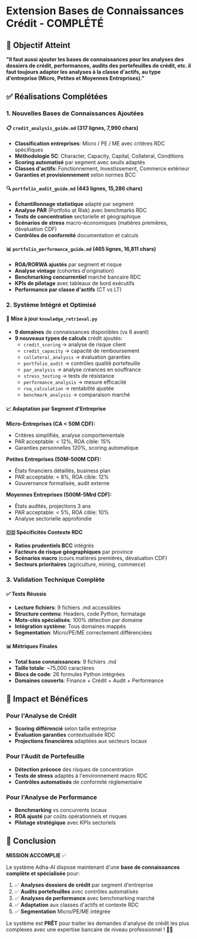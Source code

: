 # Extension Bases de Connaissances Crédit - COMPLÉTÉ

## 🎯 Objectif Atteint

**"Il faut aussi ajouter les bases de connaissances pour les analyses des dossiers de crédit, performances, audits des portefeuilles de crédit, etc. il faut toujours adapter les analyses à la classe d'actifs, au type d'entreprise (Micro, Petites et Moyennes Entreprises)."**

## ✅ Réalisations Complétées

### 1. Nouvelles Bases de Connaissances Ajoutées

#### 📋 `credit_analysis_guide.md` (317 lignes, 7,990 chars)
- **Classification entreprises**: Micro / PE / ME avec critères RDC spécifiques
- **Méthodologie 5C**: Character, Capacity, Capital, Collateral, Conditions
- **Scoring automatisé** par segment avec seuils adaptés
- **Classes d'actifs**: Fonctionnement, Investissement, Commerce extérieur
- **Garanties et provisionnement** selon normes BCC

#### 🔍 `portfolio_audit_guide.md` (443 lignes, 15,286 chars)
- **Échantillonnage statistique** adapté par segment
- **Analyse PAR** (Portfolio at Risk) avec benchmarks RDC
- **Tests de concentration** sectorielle et géographique
- **Scénarios de stress** macro-économiques (matières premières, dévaluation CDF)
- **Contrôles de conformité** documentation et calculs

#### 📊 `portfolio_performance_guide.md` (465 lignes, 16,811 chars)
- **ROA/RORWA ajustés** par segment et risque
- **Analyse vintage** (cohortes d'origination)
- **Benchmarking concurrentiel** marché bancaire RDC
- **KPIs de pilotage** avec tableaux de bord exécutifs
- **Performance par classe d'actifs** (CT vs LT)

### 2. Système Intégré et Optimisé

#### 🔧 Mise à jour `knowledge_retrieval.py`
- **9 domaines** de connaissances disponibles (vs 6 avant)
- **9 nouveaux types de calculs** crédit ajoutés:
  - `credit_scoring` → analyse de risque client
  - `credit_capacity` → capacité de remboursement  
  - `collateral_analysis` → évaluation garanties
  - `portfolio_audit` → contrôles qualité portefeuille
  - `par_analysis` → analyse créances en souffrance
  - `stress_testing` → tests de résistance
  - `performance_analysis` → mesure efficacité
  - `roa_calculation` → rentabilité ajustée
  - `benchmark_analysis` → comparaison marché

#### 📈 Adaptation par Segment d'Entreprise

**Micro-Entreprises (CA < 50M CDF):**
- Critères simplifiés, analyse comportementale
- PAR acceptable: < 12%, ROA cible: 15%
- Garanties personnelles 120%, scoring automatique

**Petites Entreprises (50M-500M CDF):**
- États financiers détaillés, business plan
- PAR acceptable: < 8%, ROA cible: 12%
- Gouvernance formalisée, audit externe

**Moyennes Entreprises (500M-5Mrd CDF):**
- États audités, projections 3 ans
- PAR acceptable: < 5%, ROA cible: 10%
- Analyse sectorielle approfondie

#### 🇨🇩 Spécificités Contexte RDC
- **Ratios prudentiels BCC** intégrés
- **Facteurs de risque géographiques** par province
- **Scénarios macro** (cours matières premières, dévaluation CDF)
- **Secteurs prioritaires** (agriculture, mining, commerce)

### 3. Validation Technique Complète

#### ✅ Tests Réussis
- **Lecture fichiers**: 9 fichiers .md accessibles
- **Structure contenu**: Headers, code Python, formatage
- **Mots-clés spécialisés**: 100% détection par domaine
- **Intégration système**: Tous domaines mappés
- **Segmentation**: Micro/PE/ME correctement différenciées

#### 📊 Métriques Finales
- **Total base connaissances**: 9 fichiers .md
- **Taille totale**: ~75,000 caractères
- **Blocs de code**: 26 formules Python intégrées
- **Domaines couverts**: Finance + Crédit + Audit + Performance

## 🚀 Impact et Bénéfices

### Pour l'Analyse de Crédit
- **Scoring différencié** selon taille entreprise
- **Évaluation garanties** contextualisée RDC
- **Projections financières** adaptées aux secteurs locaux

### Pour l'Audit de Portefeuille  
- **Détection précoce** des risques de concentration
- **Tests de stress** adaptés à l'environnement macro RDC
- **Contrôles automatisés** de conformité réglementaire

### Pour l'Analyse de Performance
- **Benchmarking** vs concurrents locaux
- **ROA ajusté** par coûts opérationnels et risques
- **Pilotage stratégique** avec KPIs sectoriels

## 🎯 Conclusion

**MISSION ACCOMPLIE** ✅

Le système Adha-AI dispose maintenant d'une **base de connaissances complète et spécialisée** pour:

1. ✅ **Analyses dossiers de crédit** par segment d'entreprise
2. ✅ **Audits portefeuilles** avec contrôles automatisés  
3. ✅ **Analyses de performance** avec benchmarking marché
4. ✅ **Adaptation** aux classes d'actifs et contexte RDC
5. ✅ **Segmentation** Micro/PE/ME intégrée

Le système est **PRÊT** pour traiter les demandes d'analyse de crédit les plus complexes avec une expertise bancaire de niveau professionnel ! 🏦💼

